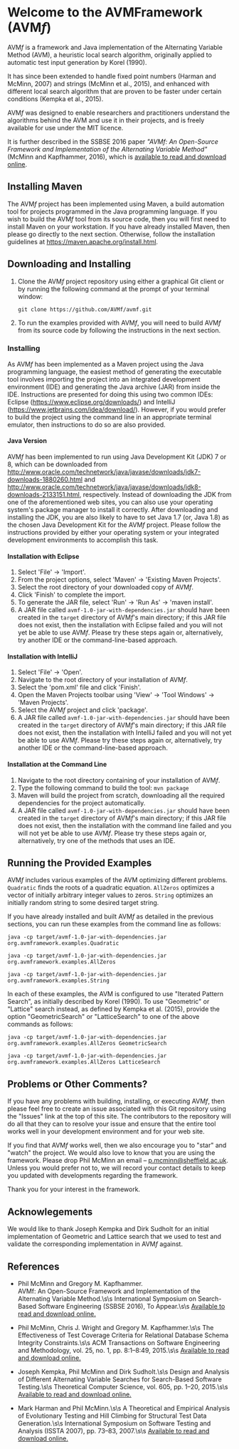 # Welcome to the AVMFramework (AVM<i>f</i>)

AVM<i>f</i> is a framework and Java implementation of the Alternating Variable Method (AVM), a heuristic local search algorithm, originally applied to automatic test input generation by Korel (1990).

It has since been extended to handle fixed point numbers (Harman and McMinn, 2007) and strings (McMinn et al., 2015), and enhanced with different local search algorithm that are proven to be faster under certain conditions (Kempka et al., 2015).

AVM<i>f</i> was designed to enable researchers and practitioners understand the algorithms behind the AVM and use it in their projects, and is freely available for use under the MIT licence.

It is further described in the SSBSE 2016 paper _"AVMf: An Open-Source Framework and Implementation of the Alternating Variable Method"_ (McMinn and Kapfhammer, 2016), which is <a href="http://philmcminn.staff.shef.ac.uk/publications/c43.html">available to read and download online</a>. 

## Installing Maven

The AVM<i>f</i> project has been implemented using Maven, a build automation tool for projects programmed in the Java
programming language. If you wish to build the AVM<i>f</i> tool from its source code, then you will first need to install
Maven on your workstation. If you have already installed Maven, then please go directly to the next section. Otherwise,
follow the installation guidelines at https://maven.apache.org/install.html.

## Downloading and Installing

1. Clone the AVM<i>f</i> project repository using either a graphical Git client or by running the following command at the
	 prompt of your terminal window:

	 `git clone https://github.com/AVMf/avmf.git`

2. To run the examples provided with AVM<i>f</i>, you will need to build AVM<i>f</i> from its source code by following the instructions in the next section.

### Installing

As AVM<i>f</i> has been implemented as a Maven project using the Java programming language, the easiest method of
generating the executable tool involves importing the project into an integrated development environment (IDE) and
generating the Java archive (JAR) from inside the IDE. Instructions are presented for doing this using two common IDEs:
Eclipse (https://www.eclipse.org/downloads/) and IntelliJ (https://www.jetbrains.com/idea/download/). However, if you
would prefer to build the project using the command line in an appropriate terminal emulator, then instructions to do so
are also provided.

#### Java Version

AVM<i>f</i> has been implemented to run using Java Development Kit (JDK) 7 or 8, which can be downloaded from
http://www.oracle.com/technetwork/java/javase/downloads/jdk7-downloads-1880260.html and
http://www.oracle.com/technetwork/java/javase/downloads/jdk8-downloads-2133151.html, respectively. Instead of
downloading the JDK from one of the aforementioned web sites, you can also use your operating system's package manager
to install it correctly. After downloading and installing the JDK, you are also likely to have to set Java 1.7 (or, Java
1.8) as the chosen Java Development Kit for the AVM<i>f</i> project. Please follow the instructions provided by either
your operating system or your integrated development environments to accomplish this task.

#### Installation with Eclipse

1. Select 'File' &rarr; 'Import'.
2. From the project options, select 'Maven' &rarr; 'Existing Maven Projects'.
3. Select the root directory of your downloaded copy of AVM<i>f</i>.
4. Click 'Finish' to complete the import.
5. To generate the JAR file, select 'Run' &rarr; 'Run As' &rarr; 'maven install'.
6. A JAR file called `avmf-1.0-jar-with-dependencies.jar` should have been created in the `target` directory of AVM<i>f</i>'s main directory; if this JAR file does not exist, then the installation with Eclipse failed and you will not yet be able to use AVM<i>f</i>. Please try these steps again or, alternatively, try another IDE or the command-line-based approach.

#### Installation with IntelliJ

1. Select 'File' &rarr; 'Open'.
2. Navigate to the root directory of your installation of AVM<i>f</i>.
3. Select the 'pom.xml' file and click 'Finish'.
4. Open the Maven Projects toolbar using 'View' &rarr; 'Tool Windows' &rarr; 'Maven Projects'.
5. Select the AVM<i>f</i> project and click 'package'.
6. A JAR file called `avmf-1.0-jar-with-dependencies.jar` should have been created in the `target` directory of AVM<i>f</i>'s main directory; if this JAR file does not exist, then the installation with IntelliJ failed and you will not yet be able to use AVM<i>f</i>. Please try these steps again or, alternatively, try another IDE or the command-line-based approach.

#### Installation at the Command Line

1. Navigate to the root directory containing of your installation of AVM<i>f</i>.
2. Type the following command to build the tool: `mvn package`
3. Maven will build the project from scratch, downloading all the required dependencies for the project automatically.
6. A JAR file called `avmf-1.0-jar-with-dependencies.jar` should have been created in the `target` directory of AVM<i>f</i>'s main directory; if this JAR file does not exist, then the installation with the command line failed and you will not yet be able to use AVM<i>f</i>. Please try these steps again or, alternatively, try one of the methods that uses an IDE.

## Running the Provided Examples

AVM<i>f</i> includes various examples of the AVM optimizing different problems. `Quadratic` finds the roots of a quadratic equation. `AllZeros` optimizes a vector of initially arbitrary integer values to zeros. `String` optimizes an initially random string to some desired target string.

If you have already installed and built AVM<i>f</i> as detailed in the previous sections, you can run these examples from the command line as follows:

``
java -cp target/avmf-1.0-jar-with-dependencies.jar org.avmframework.examples.Quadratic
``

``
java -cp target/avmf-1.0-jar-with-dependencies.jar org.avmframework.examples.AllZeros
``

``
java -cp target/avmf-1.0-jar-with-dependencies.jar org.avmframework.examples.String
``

In each of these examples, the AVM is configured to use "Iterated Pattern Search", as initially described by Korel (1990). To use "Geometric" or "Lattice" search instead, as defined by Kempka et al. (2015), provide the option "GeometricSearch" or "LatticeSearch" to one of the above commands as follows:

``
java -cp target/avmf-1.0-jar-with-dependencies.jar org.avmframework.examples.AllZeros GeometricSearch
``

``
java -cp target/avmf-1.0-jar-with-dependencies.jar org.avmframework.examples.AllZeros LatticeSearch
``

## Problems or Other Comments?

If you have any problems with building, installing, or executing AVM<i>f</i>, then please feel free to create an issue
associated with this Git repository using the "Issues" link at the top of this site. The contributors to the repository will do all that they can to resolve your issue and ensure that the entire tool works well in your development environment and for your web site.

If you find that AVM<i>f</i> works well, then we also encourage you to "star" and "watch" the project. We would also love to know that you are using the framework. Please drop Phil McMinn an email – p.mcminn@sheffield.ac.uk. Unless you would prefer not to, we will record your contact details to keep you updated with developments regarding the framework.

Thank you for your interest in the framework.

## Acknowlegements
We would like to thank Joseph Kempka and Dirk Sudholt for an initial implementation of Geometric and Lattice search that we used to test and validate the corresponding implementation in AVM<i>f</i> against.

## References

- Phil McMinn and Gregory M. Kapfhammer.  
AVMf: An Open-Source Framework and Implementation of the Alternating Variable Method.\s\s 
International Symposium on Search-Based Software Engineering (SSBSE 2016), To Appear.\s\s
<a href="http://philmcminn.staff.shef.ac.uk/publications/c43.html">Available to read and download online.</a>

- Phil McMinn, Chris J. Wright and Gregory M. Kapfhammer.\s\s
The Effectiveness of Test Coverage Criteria for Relational Database Schema Integrity Constraints.\s\s
ACM Transactions on Software Engineering and Methodology, vol. 25, no. 1, pp. 8:1–8:49, 2015.\s\s
<a href="http://philmcminn.staff.shef.ac.uk/publications/j18.html">Available to read and download online.</a>

- Joseph Kempka, Phil McMinn and Dirk Sudholt.\s\s
Design and Analysis of Different Alternating Variable Searches for Search-Based Software Testing.\s\s
Theoretical Computer Science, vol. 605, pp. 1–20, 2015.\s\s
<a href="http://philmcminn.staff.shef.ac.uk/publications/j17.html">Available to read and download online.</a>

- Mark Harman and Phil McMinn.\s\s
A Theoretical and Empirical Analysis of Evolutionary Testing and Hill Climbing for Structural Test Data Generation.\s\s
International Symposium on Software Testing and Analysis (ISSTA 2007), pp. 73–83, 2007.\s\s
<a href="http://philmcminn.staff.shef.ac.uk/publications/j8.html">Available to read and download online.</a>
